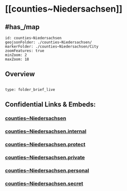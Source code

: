 ﻿# [[counties~Niedersachsen]] 



## #has_/map 


```leaflet
id: counties~Niedersachsen
geojsonFolder: ./counties~Niedersachsen/
markerFolder: ./counties~Niedersachsen/City
zoomFeatures: true 
minZoom: 2 
maxZoom: 18
```


## Overview
 
```folderv
```

```ccard
type: folder_brief_live
```
 

## Confidential Links & Embeds: 

### [counties~Niedersachsen](/_public/Earth/Continent/Europe/Europe~Central/Germany/Germany~West/Niedersachsen/counties~Niedersachsen.md) 

### [counties~Niedersachsen.internal](/_internal/Earth/Continent/Europe/Europe~Central/Germany/Germany~West/Niedersachsen/counties~Niedersachsen.internal.md) 

### [counties~Niedersachsen.protect](/_protect/Earth/Continent/Europe/Europe~Central/Germany/Germany~West/Niedersachsen/counties~Niedersachsen.protect.md) 

### [counties~Niedersachsen.private](/_private/Earth/Continent/Europe/Europe~Central/Germany/Germany~West/Niedersachsen/counties~Niedersachsen.private.md) 

### [counties~Niedersachsen.personal](/_personal/Earth/Continent/Europe/Europe~Central/Germany/Germany~West/Niedersachsen/counties~Niedersachsen.personal.md) 

### [counties~Niedersachsen.secret](/_secret/Earth/Continent/Europe/Europe~Central/Germany/Germany~West/Niedersachsen/counties~Niedersachsen.secret.md) 
